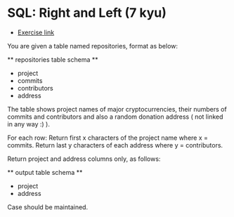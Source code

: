# SQL: Right and Left (7 kyu)

- [Exercise link](https://www.codewars.com/kata/5943a58f95d5f72cb900006a)

You are given a table named repositories, format as below:

** repositories table schema **

- project
- commits
- contributors
- address

The table shows project names of major cryptocurrencies, their numbers of commits and contributors and also a random donation address ( not linked in any way :) ).

For each row: Return first x characters of the project name where x = commits. Return last y characters of each address where y = contributors.

Return project and address columns only, as follows:

** output table schema **

- project
- address

Case should be maintained.
